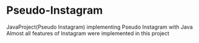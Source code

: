# Pseudo-Instagram
JavaProject(Pseudo Instagram)
implementing Pseudo Instagram with Java
Almost all features of Instagram were implemented in this project
